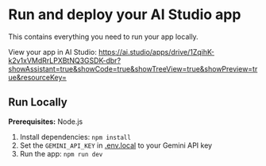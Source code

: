 # Run and deploy your AI Studio app

This contains everything you need to run your app locally.

View your app in AI Studio: https://ai.studio/apps/drive/1ZqihK-k2v1xVMdRrLPXBtNQ3GSDK-dbr?showAssistant=true&showCode=true&showTreeView=true&showPreview=true&resourceKey=

## Run Locally

**Prerequisites:**  Node.js


1. Install dependencies:
   `npm install`
2. Set the `GEMINI_API_KEY` in [.env.local](.env.local) to your Gemini API key
3. Run the app:
   `npm run dev`
